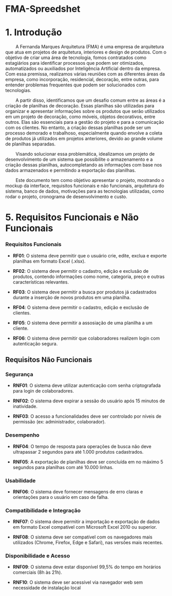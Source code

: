# FMA-Spreedshet

# 1. Introdução

&emsp;&emsp; A Fernanda Marques Arquitetura (FMA) é uma empresa de arquitetura que atua em projetos de arquitetura, interiores e design de produtos. Com o objetivo de criar uma área de tecnologia, fomos contratados como estagiários para identificar processos que podem ser otimizados, automatizados ou auxiliados por Inteligência Artificial dentro da empresa. Com essa premissa, realizamos várias reuniões com as diferentes áreas da empresa, como incorporação, residencial, decoração, entre outras, para entender problemas frequentes que podem ser solucionados com tecnologias.

&emsp;&emsp; A partir disso, identificamos que um desafio comum entre as áreas é a criação de planilhas de decoração. Essas planilhas são utilizadas para organizar e apresentar informações sobre os produtos que serão utilizados em um projeto de decoração, como móveis, objetos decorativos, entre outros. Elas são essenciais para a gestão do projeto e para a comunicação com os clientes. No entanto, a criação dessas planilhas pode ser um processo demorado e trabalhoso, especialmente quando envolve a coleta de produtos já utilizados em projetos anteriores, devido ao grande volume de planilhas separadas.

&emsp;&emsp; Visando solucionar essa problemática, idealizamos um projeto de desenvolvimento de um sistema que possibilite o armazenamento e a criação dessas planilhas, autocompletando as informações com base nos dados armazenados e permitindo a exportação das planilhas.

&emsp;&emsp; Este documento tem como objetivo apresentar o projeto, mostrando o mockup da interface, requisitos funcionais e não funcionais, arquitetura do sistema, banco de dados, motivações para as tecnologias utilizadas, como rodar o projeto, cronograma de desenvolvimento e custo. 

# 5. Requisitos Funcionais e Não Funcionais

### Requisitos Funcionais

- **RF01**: O sistema deve permitir que o usuário crie, edite, exclua e exporte planilhas em formato Excel (.xlsx).

- **RF02**: O sistema deve permitir o cadastro, edição e exclusão de produtos, contendo informações como nome, categoria, preço e outras características relevantes.

- **RF03**: O sistema deve permitir a busca por produtos já cadastrados durante a inserção de novos produtos em uma planilha.

- **RF04**: O sistema deve permitir o cadastro, edição e exclusão de clientes.

- **RF05**: O sistema deve permitir a assosiação de uma planilha a um cliente.

- **RF06**: O sistema deve permitir que colaboradores realizem login com autenticação segura.

## Requisitos Não Funcionais

### Segurança 

- **RNF01**: O sistema deve utilizar autenticação com senha criptografada para login de colaboradores.

- **RNF02**: O sistema deve expirar a sessão do usuário após 15 minutos de inatividade.

- **RNF03**: O acesso a funcionalidades deve ser controlado por níveis de permissão (ex: administrador, colaborador).

### Desempenho 

- **RNF04**: O tempo de resposta para operações de busca não deve ultrapassar 2 segundos para até 1.000 produtos cadastrados.

- **RNF05**: A exportação de planilhas deve ser concluída em no máximo 5 segundos para planilhas com até 10.000 linhas.

### Usabilidade

 - **RNF06**: O sistema deve fornecer mensagens de erro claras e orientações para o usuário em caso de falha.


### Compatibilidade e Integração

- **RNF07**: O sistema deve permitir a importação e exportação de dados em formato Excel compatível com Microsoft Excel 2010 ou superior.

- **RNF08**: O sistema deve ser compatível com os navegadores mais utilizados (Chrome, Firefox, Edge e Safari), nas versões mais recentes.

### Disponibilidade e Acesso

- **RNF09**: O sistema deve estar disponível 99,5% do tempo em horários comerciais (8h às 21h).

- **RNF10**: O sistema deve ser acessível via navegador web sem necessidade de instalação local